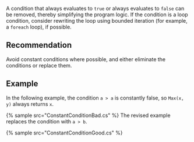 A condition that always evaluates to `true` or always evaluates to `false` can be removed, thereby simplifying the program logic. If the condition is a loop condition, consider rewriting the loop using bounded iteration (for example, a `foreach` loop), if possible.


## Recommendation
Avoid constant conditions where possible, and either eliminate the conditions or replace them.


## Example
In the following example, the condition `a > a` is constantly false, so `Max(x, y)` always returns `x`.

{% sample src="ConstantConditionBad.cs" %}
The revised example replaces the condition with `a > b`.

{% sample src="ConstantConditionGood.cs" %}
